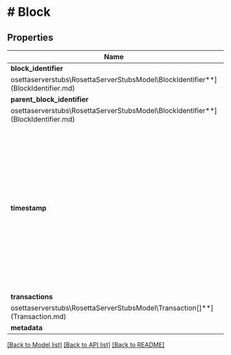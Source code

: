 # # Block

## Properties

Name | Type | Description | Notes
------------ | ------------- | ------------- | -------------
**block_identifier** | [**\melmccannosettaserverstubs\RosettaServerStubsModel\BlockIdentifier**](BlockIdentifier.md) |  | 
**parent_block_identifier** | [**\melmccannosettaserverstubs\RosettaServerStubsModel\BlockIdentifier**](BlockIdentifier.md) |  | 
**timestamp** | **int** | The timestamp of the block in milliseconds since the Unix Epoch. The timestamp is stored in milliseconds because some blockchains produce blocks more often than once a second. | 
**transactions** | [**\melmccannosettaserverstubs\RosettaServerStubsModel\Transaction[]**](Transaction.md) |  | 
**metadata** | [**object**](.md) |  | [optional] 

[[Back to Model list]](../../README.md#documentation-for-models) [[Back to API list]](../../README.md#documentation-for-api-endpoints) [[Back to README]](../../README.md)


